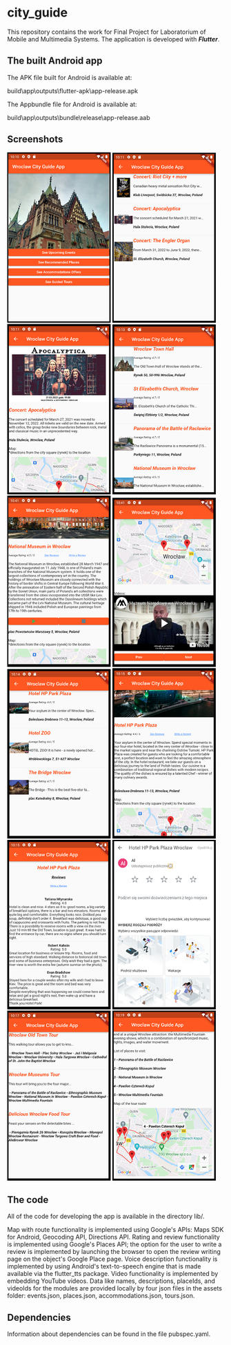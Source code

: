 # city_guide

This repository contains the work for Final Project for Laboratorium of Mobile and Multimedia Systems. The application is developed with ***Flutter***.

## The built Android app

The APK file built for Android is available at:

build\app\outputs\flutter-apk\app-release.apk

The Appbundle file for Android is available at:

build\app\outputs\bundle\release\app-release.aab

## Screenshots

![Alt text](/dev_screenshots/1.PNG?raw=true "Main Page")
![Alt text](/dev_screenshots/2.PNG?raw=true "Events List")
![Alt text](/dev_screenshots/3.PNG?raw=true "Event Details")
![Alt text](/dev_screenshots/4.PNG?raw=true "Places List")
![Alt text](/dev_screenshots/5.PNG?raw=true "Place Details 1")
![Alt text](/dev_screenshots/6.PNG?raw=true "Place Details 2")
![Alt text](/dev_screenshots/7.PNG?raw=true "Accommodations List")
![Alt text](/dev_screenshots/8.PNG?raw=true "Accommodation Details")
![Alt text](/dev_screenshots/9.PNG?raw=true "Reviews")
![Alt text](/dev_screenshots/10.PNG?raw=true "Write Review")
![Alt text](/dev_screenshots/11.PNG?raw=true "Guided Tours List")
![Alt text](/dev_screenshots/12.PNG?raw=true "Guided Tour Details")

## The code

All of the code for developing the app is available in the directory lib/.

Map with route functionality is implemented using Google's APIs: Maps SDK for Android, Geocoding API, Directions API. Rating and review functionality is implemented using Google's Places API; the option for the user to write a review is implemented by launching the browser to open the review writing page on the object's Google Place page. Voice description functionality is implemented by using Android's text-to-speech engine that is made available via the flutter_tts package. Video functionality is implemented by embedding YouTube videos. Data like names, descriptions, placeIds, and videoIds for the modules are provided locally by four json files in the assets folder: events.json, places.json, accommodations.json, tours.json.

## Dependencies

Information about dependencies can be found in the file pubspec.yaml.
